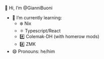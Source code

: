 👋 Hi, I’m @GianniBuoni
   
- 🌱 I’m currently learning:
  - ❄️ Nix
  - ⚛️ Typescript/React
  - #️⃣ Colemak-DH (with homerow mods)
  - #️⃣ ZMK
- 😄 Pronouns: he/him

<!---
GianniBuoni/GianniBuoni is a ✨ special ✨ repository because its `README.md` (this file) appears on your GitHub profile.
You can click the Preview link to take a look at your changes.
--->
